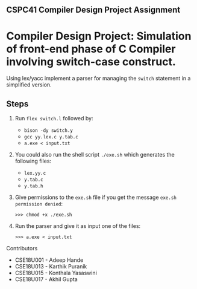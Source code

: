 ## CSPC41 Compiler Design Project Assignment

# Compiler Design Project: Simulation of front-end phase of C Compiler involving switch-case construct.

Using lex/yacc implement a parser for managing the `switch` statement in a simplified version. 

## Steps

1. Run `flex switch.l` followed by:

    * `bison -dy switch.y`
    * `gcc yy.lex.c y.tab.c`
    * `a.exe < input.txt`

2. You could also run the shell script `./exe.sh` which generates the following files:
    * `lex.yy.c`
    * `y.tab.c`
    * `y.tab.h`
  
3. Give permissions to the `exe.sh` file if you get the message `exe.sh permission denied`:
    
    ```>>> chmod +x ./exe.sh ```
    
4. Run the parser and give it as input one of the files:

    ```>>> a.exe < input.txt```
 
Contributors
* CSE18U001 - Adeep Hande
* CSE18U013 - Karthik Puranik
* CSE18U015 - Konthala Yasaswini
* CSE18U017 - Akhil Gupta
